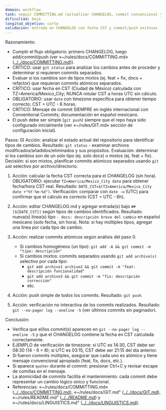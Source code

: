```yaml
---
domain: workflow
task: seguir COMMITTING.md (actualizar CHANGELOG, commit convencional y push simple)
dificultad: baja
longitud_objetivo: corta
validacion: entrada en CHANGELOG con fecha CST y commit/push exitosos
---
```

<!-- markdownlint-disable MD041 -->

Razonamiento:
- Cumplir el flujo obligatorio: primero CHANGELOG, luego add/commit/push (ver «~/rules/docs/COMMITTING.md» ([../../docs/COMMITTING.md](../../docs/COMMITTING.md))).
- CRÍTICO: usar `git status` para analizar los cambios antes de proceder y determinar si requieren commits separados.
- Evaluar si los cambios son de tipos mixtos (ej. feat + fix, docs + refactor) que requieran commits atómicos separados.
- CRÍTICO: usar fecha en CST (Ciudad de México) calculada con TZ=America/Mexico_City; NUNCA rotular CST a horas UTC sin cálculo.
- OBLIGATORIO: usar `date` con timezone específica para obtener tiempo correcto; CST = UTC - 6 horas.
- CRÍTICO: Mensaje de commit SIEMPRE en inglés internacional con Conventional Commits; documentación en español mexicano.
- El push debe ser simple (`git push`) siempre que el repo haya sido configurado inicialmente (ver «~/rules/GIT.md» sección de configuración inicial).

Pasos:
0) Acción: analizar el estado actual del repositorio para identificar tipos de cambios.
   Resultado: `git status` - examinar archivos modificados/añadidos/eliminados y sus propósitos.
   Evaluación: determinar si los cambios son de un solo tipo (ej. solo docs) o mixtos (ej. feat + fix).
   Decisión: si son mixtos, planificar commits atómicos separados usando `git add` selectivo por archivo/directorio.

1) Acción: calcular la fecha CST correcta para el CHANGELOG (sin hora).
   OBLIGATORIO: ejecutar `TZ=America/Mexico_City date` para obtener fecha/hora CST real.
   Resultado: `DATE_CST=$(TZ=America/Mexico_City date +"%Y-%m-%d")`.
   Verificación: comparar con `date -u` (UTC) para confirmar que el cálculo es correcto (CST = UTC - 6h).

2) Acción: editar CHANGELOG.md y agregar entrada(s) bajo `## [${DATE_CST}]` según tipos de cambios identificados.
   Resultado: nueva(s) línea(s) tipo `- docs: descripción breve del cambio` en español mexicano (solo fecha, sin hora).
   Nota: si hay múltiples tipos, agregar una línea por cada tipo de cambio.

3) Acción: realizar commits atómicos según análisis del paso 0.
   - Si cambios homogéneos (un tipo): `git add -A && git commit -m "tipo: descripción"`
   - Si cambios mixtos: commits separados usando `git add archivo(s)` selectivo por cada tipo:
     * `git add archivo1 archivo2 && git commit -m "feat: descripción funcionalidad"`
     * `git add archivo3 && git commit -m "fix: descripción corrección"`
     * etc.

4) Acción: push simple de todos los commits.
   Resultado: `git push`.

5) Acción: verificación no interactiva de los commits realizados.
   Resultado: `git --no-pager log --oneline -5` (ver últimos commits sin paginador).

Conclusión:
- Verifica que el/los commit(s) aparecen en `git --no-pager log --oneline -5` y que el CHANGELOG contiene la fecha en CST calculada correctamente.
- EJEMPLO de verificación de timezone: si UTC es 14:30, CST debe ser 08:30 (14 - 6 = 8); si UTC es 03:15, CST debe ser 21:15 del día anterior.
- Si fueron commits múltiples, asegurar que cada uno es atómico y tiene mensaje convencional apropiado (feat, fix, docs, etc.).
- Si aparece `quote>` durante el commit: presionar Ctrl+C y revisar escape de comillas en el mensaje.
- La atomicidad de commits facilita el mantenimiento: cada commit debe representar un cambio lógico único y funcional.
- Referencias: «~/rules/docs/COMMITTING.md» ([../../docs/COMMITTING.md](../../docs/COMMITTING.md)), «~/rules/docs/GIT.md" ([../../docs/GIT.md](../../docs/GIT.md)), «~/rules/README.md" ([../../README.md](../../README.md)) y «~/rules/docs/LINGUISTICS.md" ([../../docs/LINGUISTICS.md](../../docs/LINGUISTICS.md)).

